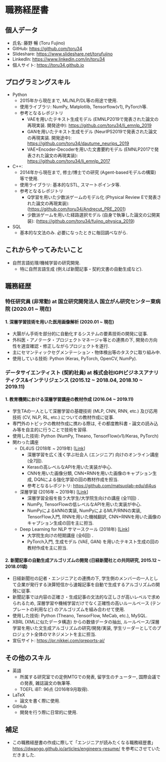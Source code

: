 # 職務経歴書

## 個人データ

- 氏名: 藤野 暢 (Toru Fujino)
- GitHub: https://github.com/toru34
- Slideshare: https://www.slideshare.net/torufujino
- LinkedIn: https://www.linkedin.com/in/toru34
- 個人サイト: https://toru34.github.io

## プログラミングスキル

- Python
    - 2015年から現在まで, ML/NLP/DL等の用途で使用.
    - 使用ライブラリ: NumPy, Matplotlib, Tensorflow(v1), PyTorch等.
    - 参考となるレポジトリ
        - VAEを用いたテキスト生成モデル (EMNLP2019で発表された論文の再現実装. 開発途中): https://github.com/toru34/li_emnlp_2019
        - GANを用いたテキスト生成モデル (NeurIPS2019で発表された論文の再現実装. 開発途中): https://github.com/toru34/dautume_neurips_2019
        - VAE+Encoder-Decoderを用いた文書要約モデル (EMNLP2017で発表された論文の再現実装): https://github.com/toru34/li_emnlp_2017
- C++:
    - 2014年から現在まで, 修士/博士での研究 (Agent-basedモデルの構築) 等で使用.
    - 使用ライブラリ: 基本的なSTL, スマートポインタ等.
    - 参考となるレポジトリ
        - Q学習を用いた少数派ゲームのモデル化 (Physical Review Eで発表された論文の再現実装): (https://github.com/toru34/Andrecut_PRE_2001)
        - 少数派ゲームを用いた経路選択モデル (自身で執筆した論文の公開実装): (https://github.com/toru34/fujino_physica_2019)
- SQL
    - 基本的な文法のみ. 必要になったときに毎回調べながら.

## これからやってみたいこと

- 自然言語処理/機械学習の研究開発.
    - 特に自然言語生成 (例えば新聞記事・契約文書の自動生成など).

## 職務経歴

### 特任研究員 (非常勤) at 国立研究開発法人 国立がん研究センター東病院 (2020.01 ~ 現在)

#### 1. 深層学習技術を用いた医用画像解析 (2020.01 ~ 現在)

- 大腸がん手術を部分的に自動化するシステムの要素技術の開発に従事.
- 外科医・アノテータ・プロジェクトマネージャ等との連携の下, 開発の方向性を適宜確認・修正しながらプロジェクトを遂行.
- 主にセマンティックセグメンテーション・物体検出等のタスクに取り組み中.
- 使用している技術: Python (Keras, PyTorch, OpenCV, NumPy).

### データサイエンティスト (契約社員) at 株式会社IGPIビジネスアナリティクス&インテリジェンス (2015.12 ~ 2018.04, 2018.10 ~ 2019.11)

#### 1. 教育機関における深層学習講座の教材作成 (2016.04 ~ 2019.11)

- 学生TAの一人として深層学習の基礎技術 (MLP, CNN, RNN, etc.) 及び応用技術 (CV, NLP, RL, etc.) についての教材作成に従事.
- 専門外のトピックの教材作成に携わる際は, その都度教科書・論文の読み込み等を自主的に行うことで技術を習得.
- 使用した技術: Python (NumPy, Theano, TensorFlow(v1)/Keras, PyTorch)
- 関わった講座
    - DL4US (2018年 ~ 2019年) \[[Link](https://weblab.t.u-tokyo.ac.jp/dl4us/)\]
        - 深層学習を広く浅く学ぶ社会人 (エンジニア) 向けのオンライン講座 (全7回).
        - Kerasの高レベルなAPIを用いた実装が中心.
        - CNNを用いた画像分類, CNN+RNNを用いた画像のキャプション生成, DQNによる強化学習の回の教材作成を担当.
        - 参考となるレポジトリ: https://github.com/matsuolab-edu/dl4us
    - 深層学習 (2016年 ~ 2019年) \[[Link](https://deeplearning.jp/lectures/dlb2018/)]
        - 深層学習全般を扱う大学生/大学院生向けの講座 (全11回) .
        - NumPy, TensorFlowの低レベルなAPIを用いた実装が中心.
        - NumPyによるkNNの実装, NumPyによるMLP/RNNの実装, TensorFlow入門, RNNを用いた機械翻訳, CNN+RNNを用いた画像のキャプション生成の回を主に担当.
    - Deep Learning for NLP サマースクール (2018年) \[[Link](https://deeplearning.jp/deep-learning-for-nlp/)]
        - 大学院生向けの短期講座 (全6回) .
        - PyTorch入門, 生成モデル (VAE, GAN) を用いたテキスト生成の回の教材作成を主に担当.

#### 2. 新聞記事の自動生成アルゴリズムの開発 (日経新聞社との共同研究, 2015.12 ~ 2018.01頃)

- 日経新聞社の記者・エンジニアとの連携の下, 学生側のメンバーの一人として企業が発行する決算短信から速報記事を自動で生成するアルゴリズムの開発に従事.
- 新聞記事では内容の正確さ・生成記事の文法的な正しさが高いレベルで求められるため, 深層学習や機械学習だけでなく正確性の高いルールベース (テンプレートの利用など) のアルゴリズムを組み合わせて使用.
- 使用した技術: Python (Theano, TensorFlow, MeCab, etc.), MySQL.
- XBRL (XMLに似たデータ構造) からの数値データの抽出, ルールベース/深層学習を用いた文生成アルゴリズムの研究/開発/実装, 学生リーダーとしてのプロジェクト全体のマネジメントを主に担当.
- 宣伝サイト: https://pr.nikkei.com/qreports-ai/

## その他のスキル
- 英語
    - 所属する研究室での定例MTGでの発表, 留学生のチューター, 国際会議での発表, 雑誌論文の執筆等.
    - TOEFL iBT: 96点 (2016年9月取得).
- LaTeX
    - 論文を書く際に使用.
- GitHub
    - 開発を行う際に日常的に使用.

## 補足
- この職務経歴書の作成に際して「エンジニアが読みたくなる職務経歴書」https://dwango.github.io/articles/engineers-resume/ を参考にさせていただきました.